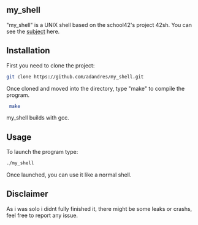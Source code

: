 ## my_shell

"my_shell" is a UNIX shell based on the school42's project 42sh.
You can see the [subject](https://github.com/adandres/my_shell/blob/master/42sh.en.pdf) here.

## Installation

First you need to clone the project:
```bash
git clone https://github.com/adandres/my_shell.git
```
Once cloned and moved into the directory, type "make" to compile the program.
```bash
 make
```
my_shell builds with gcc.
## Usage

To launch the program type:
```bash
./my_shell
```
Once launched, you can use it like a normal shell.

## Disclaimer
As i was solo i didnt fully finished it, there might be some leaks or crashs, feel free to report any issue.
